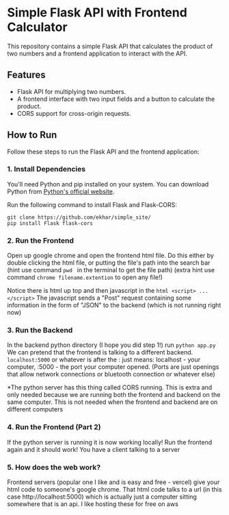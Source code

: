 # Simple Flask API with Frontend Calculator

This repository contains a simple Flask API that calculates the product of two numbers and a frontend application to interact with the API.

## Features

- Flask API for multiplying two numbers.
- A frontend interface with two input fields and a button to calculate the product.
- CORS support for cross-origin requests.

## How to Run

Follow these steps to run the Flask API and the frontend application:

### 1. Install Dependencies

You'll need Python and pip installed on your system. You can download Python from [Python's official website](https://www.python.org/downloads/).

Run the following command to install Flask and Flask-CORS:

```
git clone https://github.com/ekhar/simple_site/
pip install Flask flask-cors
```

### 2. Run the Frontend 

Open up google chrome and open the frontend html file. Do this either by double clicking the html file, or putting the file's path into the search bar (hint use command ```pwd ``` in the terminal to get the file path) 
(extra hint use command ```chrome filename.extention``` to open any file!)

Notice there is html up top and then javascript in the ```html <script> ... </script>```
The javascript sends a "Post" request containing some information in the form of "JSON" to the backend (which is not running right now)

### 3. Run the Backend
In the backend python directory (I hope you did step 1!) run ```python app.py```
We can pretend that the frontend is talking to a different backend. ```localhost:5000``` or whatever is after the : just means: localhost - your computer, :5000 - the port your computer opened. (Ports are just openings that allow network connections or bluetooth connection or whatever else) 

*The python server has this thing called CORS running. This is extra and only needed because we are running both the frontend and backend on the same computer. This is not needed when the frontend and backend are on different computers

### 4. Run the Frontend (Part 2) 
If the python server is running it is now working locally! Run the frontend again and it should work! You have a client talking to a server

### 5. How does the web work?
Frontend servers (popular one I like and is easy and free - vercel) give your html code to someone's google chrome. That html code talks to a url (in this case http://localhost:5000) which is actually just a computer sitting somewhere that is an api. I like hosting these for free on aws




